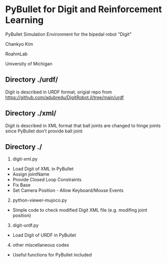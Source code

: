 # PyBullet for Digit and Reinforcement Learning

PyBullet Simulation Environment for the bipedal robot "Digit"

Chankyo Kim

RoahmLab

University of Michigan


## Directory ./urdf/
Digit is described in URDF format, origial repo from https://github.com/adubredu/DigitRobot.jl/tree/main/urdf

## Directory ./xml/
Digit is described in XML format that ball joints are changed to hinge joints since PyBullet don't provide ball joint

## Directory ./
1. digit-xml.py

* Load Digit of XML in PyBullet
* Assign jointName
* Provide Closed Loop Constraints
* Fix Base
* Set Camera Position - Allow Keyboard/Mouse Events

2. python-viewer-mujoco.py

* Simple code to check modified Digit XML file (e.g. modifing joint position)

3. digit-urdf.py

* Load Digit of URDF in PyBullet
  
4. other miscellaneous codes

* Useful functions for PyBullet included
